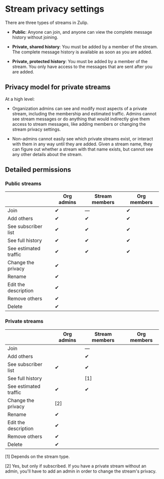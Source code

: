 # Stream privacy settings

There are three types of streams in Zulip.

* **Public**: Anyone can join, and anyone can view the complete message
  history without joining.

* **Private, shared history**: You must be added by a member of the stream. The
  complete message history is available as soon as you are added.

* **Private, protected history**: You must be added by a member of the
  stream. You only have access to the messages that are sent after you are added.

## Privacy model for private streams

At a high level:

* Organization admins can see and modify most aspects of a private stream,
  including the membership and estimated traffic. Admins cannot see stream
  messages or do anything that would indirectly give them access to stream
  messages, like adding members or changing the stream privacy settings.

* Non-admins cannot easily see which private streams exist, or interact with
  them in any way until they are added. Given a stream name, they can figure
  out whether a stream with that name exists, but cannot see any other
  details about the stream.

## Detailed permissions

### Public streams

|                       | Org admins | Stream members | Org members |
|---                    |---         |---             |---          |
| Join                  | &#10004;   | &mdash;        | &#10004;    |
| Add others            | &#10004;   | &#10004;       | &#10004;    |
| See subscriber list   | &#10004;   | &#10004;       | &#10004;    |
| See full history      | &#10004;   | &#10004;       | &#10004;    |
| See estimated traffic | &#10004;   | &#10004;       | &#10004;    |
| Change the privacy    | &#10004;   |                |             |
| Rename                | &#10004;   |                |             |
| Edit the description  | &#10004;   |                |             |
| Remove others         | &#10004;   |                |             |
| Delete                | &#10004;   |                |             |

### Private streams

|                       | Org admins | Stream members | Org members |
|---                    |---         |---             |---          |
| Join                  |            | &mdash;        |             |
| Add others            |            | &#10004;       |             |
| See subscriber list   | &#10004;   | &#10004;       |             |
| See full history      |            | [1]            |             |
| See estimated traffic | &#10004;   | &#10004;       |             |
| Change the privacy    | [2]        |                |             |
| Rename                | &#10004;   |                |             |
| Edit the description  | &#10004;   |                |             |
| Remove others         | &#10004;   |                |             |
| Delete                | &#10004;   |                |             |

[1] Depends on the stream type.

[2] Yes, but only if subscribed. If you have a private stream without an
admin, you'll have to add an admin in order to change the stream's privacy.
